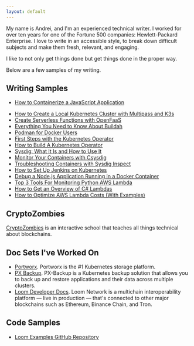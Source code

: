 ```yaml
---
layout: default
---
```


My name is Andrei, and I'm an experienced technical writer. I worked for over ten years for one of the Fortune 500 companies: Hewlett-Packard Enterprise. I love to write in an accessible style, to break down difficult subjects and make them fresh, relevant, and engaging.

I like to not only get things done but get things done in the proper way.

Below are a few samples of my writing.
## Writing Samples

* [How to Containerize a JavaScript Application](/tutorials/containerize-javascript-application)
<!--* [Deploy a multi-container application with docker-compose](/tutorials/deploy-multi-container-application-docker-compose)-->
* [How to Create a Local Kubernetes Cluster with Multipass and K3s](/tutorials/create-a-cluster-with-multipass-and-k3s)
* [Create Serverless Functions with OpenFaaS](https://appfleet.com/blog/create-serverless-functions-with-openfaas/)
* [Everything You Need to Know About Buildah](https://appfleet.com/blog/everything-you-need-to-know-about-buildah/)
* [Podman for Docker Users](https://appfleet.com/blog/podman-for-docker-users/)
* [First Steps with the Kubernetes Operator](https://appfleet.com/blog/first-steps-with-the-kubernetes-operator/)
* [How to Build A Kubernetes Operator](https://appfleet.com/blog/how-to-build-a-kubernetes-operator/)
* [Sysdig: What It Is and How to Use It](https://appfleet.com/blog/sysdig-what-it-is-and-how-to-use-it/)
* [Monitor Your Containers with Csysdig](https://appfleet.com/blog/monitor-your-containers-with-csysdig/)
* [Troubleshooting Containers with Sysdig Inspect](https://appfleet.com/blog/troubleshooting-containers-with-sysdig-inspect/)
* [How to Set Up Jenkins on Kubernetes](https://appfleet.com/blog/how-to-set-up-jenkins-on-kubernetes/)
* [Debug a Node.js Application Running in a Docker Container](https://appfleet.com/blog/debug-a-node-js-application-running-in-a-docker-container/)
* [Top 3 Tools For Monitoring Python AWS Lambda](https://dashbird.io/blog/top-tools-for-monitoring-python-aws-lambda/)
* [How to Get an Overview of C# Lambdas](https://dashbird.io/blog/how-to-get-overview-c-lambdas/)
* [How to Optimize AWS Lambda Costs (With Examples)](https://dashbird.io/blog/how-to-optimize-aws-lambda-cost-with-examples/)

## CryptoZombies

[CryptoZombies](https://cryptozombies.io/) is an interactive school that teaches all things technical about blockchains.

## Doc Sets I've Worked On

* [Portworx](https://docs.portworx.com/). Portworx is the #1 Kubernetes
storage platform.
* [PX Backup](https://backup.docs.portworx.com/). PX-Backup is a Kubernetes backup solution that allows you to back up and restore applications and their data across multiple clusters.
* [Loom Developer Docs](https://loomx.io/developers/). Loom Network is a multichain interoperability platform — live in production — that's connected to other major blockchains such as Ethereum, Binance Chain, and Tron.

## Code Samples

* [Loom Examples GitHub Repository](https://github.com/loomnetwork/loom-examples)
